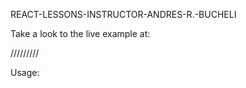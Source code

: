REACT-LESSONS-INSTRUCTOR-ANDRES-R.-BUCHELI

Take a look to the live example at:

/////////

Usage: 
